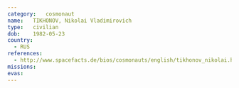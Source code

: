 ```yaml
---
category:	cosmonaut
name:	TIKHONOV, Nikolai Vladimirovich
type:	civilian
dob:	1982-05-23
country:
  - RUS
references:
  - http://www.spacefacts.de/bios/cosmonauts/english/tikhonov_nikolai.htm
missions:
evas:
---
```

